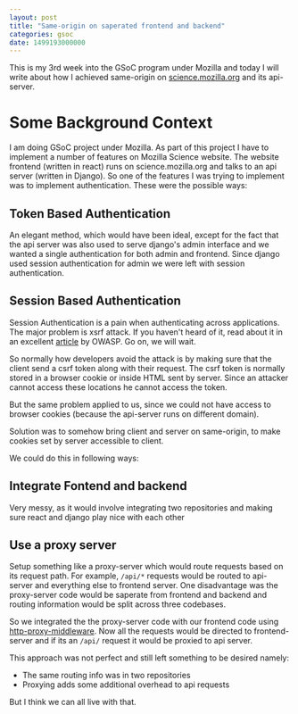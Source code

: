```yaml
---
layout: post
title: "Same-origin on saperated frontend and backend"
categories: gsoc
date: 1499193000000
---
```

This is my 3rd week into the GSoC program under Mozilla and today I will write about how I achieved same-origin on [science.mozilla.org](https://science.mozilla.org) and its api-server. 

<!-- more --> 

Some Background Context
=======================
I am doing GSoC project under Mozilla. As part of this project I have to implement a number of features on Mozilla Science website. The website frontend (written in react) runs on science.mozilla.org and talks to an api server (written in Django). So one of the features I was trying to implement was to implement authentication. These were the possible ways:

Token Based Authentication
--------------------------
An elegant method, which would have been ideal, except for the fact that the api server was also used to serve django's admin interface and we wanted a single authentication for both admin and frontend. Since django used session authentication for admin we were left with session authentication.

Session Based Authentication
----------------------------
Session Authentication is a pain when authenticating across applications. The major problem is xsrf attack. If you haven't heard of it, read about it in an excellent [article](https://www.owasp.org/index.php/Cross-Site_Request_Forgery_(CSRF)) by OWASP. Go on, we will wait.

So normally how developers avoid the attack is by making sure that the client send a csrf token along with their request. The csrf token is normally stored in a browser cookie or inside HTML sent by server. Since an attacker cannot access these locations he cannot access the token.

But the same problem applied to us, since we could not have access to browser cookies (because the api-server runs on different domain).

Solution was to somehow bring client and server on same-origin, to make cookies set by server accessible to client.

We could do this in following ways:


Integrate Fontend and backend
-----------------------------
Very messy, as it would involve integrating two repositories and making sure react and django play nice with each other

Use a proxy server
------------------
Setup something like a proxy-server which would route requests based on its request path. For example, `/api/*` requests would be routed to api-server and everything else to frontend server. One disadvantage was the proxy-server code would be saperate from frontend and backend and routing information would be split across three codebases.

So we integrated the the proxy-server code with our frontend code using [http-proxy-middleware](https://www.npmjs.com/package/http-proxy-middleware). Now all the requests would be directed to frontend-server and if its an `/api/` request it would be proxied to api server.

This approach was not perfect and still left something to be desired namely:

- The same routing info was in two repositories
- Proxying adds some additional overhead to api requests

But I think we can all live with that.
